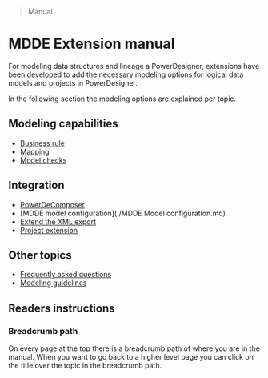 > Manual

# MDDE Extension manual

For modeling data structures and lineage a PowerDesigner, extensions have been developed to add the necessary modeling options for logical data models and projects in PowerDesigner.

In the following section the modeling options are explained per topic.

## Modeling capabilities
- [Business rule](./Business%20rule.md)
- [Mapping](./Mapping.md)
- [Model checks](./Model%20checks.md)

## Integration
- [PowerDeComposer](./PowerDeComposer.md)
- [MDDE model configuration](./MDDE Model configuration.md)
- [Extend the XML export](./ModelExportExtension.md)
- [Project extension](./ProjectExtension.md)

## Other topics
- [Frequently asked questions](./FAQs.md)
- [Modeling guidelines](./ModelingWiki.md)

## Readers instructions

### Breadcrumb path

On every page at the top there is a breadcrumb path of where you are in the manual. When you want to go back to a higher level page you can click on the title over the topic in the breadcrumb path.
